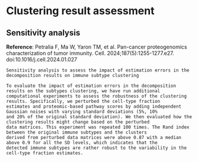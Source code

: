 # Clustering result assessment

## Sensitivity analysis
__Reference__: Petralia F, Ma W, Yaron TM, et al. Pan-cancer proteogenomics characterization of tumor immunity. Cell. 2024;187(5):1255-1277.e27. doi:10.1016/j.cell.2024.01.027
```
Sensitivity analysis to assess the impact of estimation errors in the decomposition results on immune subtype clustering

To evaluate the impact of estimation errors in the decomposition results on the subtypes clustering, we have run additional
computational experiments to assess the robustness of the clustering results. Specifically, we perturbed the cell-type fraction
estimates and proteomic-based pathway scores by adding independent Gaussian noises with varying standard deviations (5%, 10%
and 20% of the original standard deviation). We then evaluated how the clustering results might change based on the perturbed
data matrices. This experiment was repeated 100 times. The Rand index between the original immune subtypes and the clusters
derived from perturbed data matrices were above 0.87 with a median above 0.9 for all the SD levels, which indicates that the
detected immune subtypes are rather robust to the variability in the cell-type fraction estimates.
```
